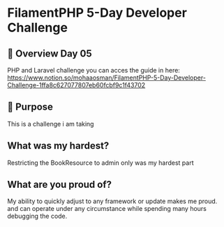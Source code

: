 # FilamentPHP 5-Day Developer Challenge

## 📌 Overview Day 05
PHP and Laravel challenge
you can acces the guide in here: 
https://www.notion.so/mohaaosman/FilamentPHP-5-Day-Developer-Challenge-1ffa8c627077807eb60fcbf9c1f43702

## 🎯 Purpose
This is a challenge i am taking 


## What was my hardest?
Restricting the BookResource to admin only was my hardest part

## What are you proud of?

My ability to quickly adjust to any framework or update makes me proud.
and can operate under any circumstance while spending many hours debugging the code.